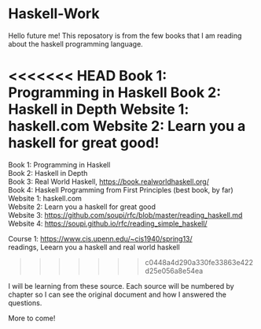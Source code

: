 # Haskell-Work

Hello future me! This reposatory is from the few books that I am reading about the haskell programming language. 

<<<<<<< HEAD
Book 1: Programming in Haskell 
Book 2: Haskell in Depth
Website 1: haskell.com
Website 2: Learn you a haskell for great good!
=======
Book 1: Programming in Haskell  
Book 2: Haskell in Depth  
Book 3: Real World Haskell, https://book.realworldhaskell.org/   
Book 4: Haskell Programming from First Principles (best book, by far)
Website 1: haskell.com  
Website 2: Learn you a haskell for great good   
Website 3: https://github.com/soupi/rfc/blob/master/reading_haskell.md  
Website 4: https://soupi.github.io/rfc/reading_simple_haskell/

Course 1: https://www.cis.upenn.edu/~cis1940/spring13/  
readings, Leearn you a haskell and real world haskell 
>>>>>>> c0448a4d290a330fe33863e422d25e056a8e54ea

I will be learning from these source. Each source will be numbered by chapter so I can see the original document and how I answered the questions. 

More to come!
